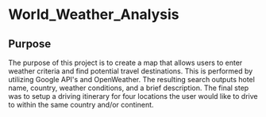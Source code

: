 # World_Weather_Analysis

## Purpose

The purpose of this project is to create a map that allows users to enter weather criteria and find potential travel destinations. This is performed by utilizing Google API's and OpenWeather. The resulting search outputs hotel name, country, weather conditions, and a brief description. The final step was to setup a driving itinerary for four locations the user would like to drive to within the same country and/or continent.

